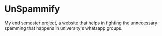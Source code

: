 # UnSpammify
My end semester project, a website that helps in fighting the unnecessary spamming that happens in university's whatsapp groups.
